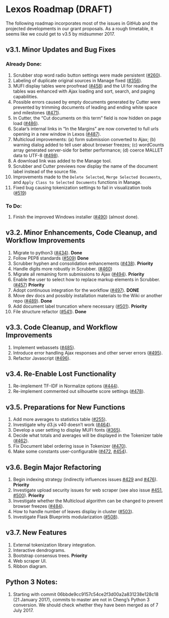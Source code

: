 # Lexos Roadmap (DRAFT)

The following roadmap incorporates most of the issues in GitHub and the projected developments in our grant proposals. As a rough timetable, it seems like we could get to v3.5 by midsummer 2017.

## v3.1. Minor Updates and Bug Fixes

### Already Done:
1.	Scrubber stop word radio button settings were made persistent ([#260](https://github.com/WheatonCS/Lexos/issues/260)).
2.	Labeling of duplicate original sources in Manage fixed ([#356](https://github.com/WheatonCS/Lexos/issues/356)).
3.	MUFI display tables were proofread ([#458](https://github.com/WheatonCS/Lexos/issues/458)) and the UI for reading the tables was enhanced with Ajax loading and sort, search, and paging capabilities.
4.	Possible errors caused by empty documents generated by Cutter were prevented by trimming documents of leading and ending white space and milestones ([#471](https://github.com/WheatonCS/Lexos/issues/471)).
5.	In Cutter, the “Cut documents on this term” field is now hidden on page load ([#486](https://github.com/WheatonCS/Lexos/issues/486)).
6.	Scalar’s internal links in “In the Margins” are now converted to full urls opening in a new window in Lexos ([#487](https://github.com/WheatonCS/Lexos/issues/487)).
7.	Multicloud improvements: (a) form submission converted to Ajax; (b) warning dialog added to tell user about browser freezes; (c) wordCounts array generated server-side for better performance; (d) coerce MALLET data to UTF-8 ([#498](https://github.com/WheatonCS/Lexos/issues/498)).
8.	A download link was added to the Manage tool.
9.	Scrubber and Cutter previews now display the name of the document label instead of the source file.
10. Improvements made to the `Delete Selected`, `Merge Selected Documents`, and `Apply Class to Selected Documents` functions in Manage.
11. Fixed bug causing tokenization settings to fail in visualization tools ([#519](https://github.com/WheatonCS/Lexos/issues/519)) 

### To Do:
1.	Finish the improved Windows installer ([#490](https://github.com/WheatonCS/Lexos/issues/490)) (almost done).

## v3.2. Minor Enhancements, Code Cleanup, and Workflow Improvements
1.  Migrate to python3 ([#434](https://github.com/WheatonCS/Lexos/issues/434)). **Done**
2.  Follow PEP8 standards ([#509](https://github.com/WheatonCS/Lexos/issues/509)) **Done**
3.  Scrubber hyphen and consolidation enhancements ([#438](https://github.com/WheatonCS/Lexos/issues/438)). **Priority**
4.	Handle digits more robustly in Scrubber. ([#460](https://github.com/WheatonCS/Lexos/issues/460))
5.	Migrate all remaining form submissions to Ajax ([#494](https://github.com/WheatonCS/Lexos/issues/494)). **Priority**
6.	Enable the user to select how to replace markup elements in Scrubber. ([#457](https://github.com/WheatonCS/Lexos/issues/457)) **Priority**
7.	Adopt continuous integration for the workflow ([#497](https://github.com/WheatonCS/Lexos/issues/497)). **DONE**
8.	Move dev docs and possibly installation materials to the Wiki or another repo ([#489](https://github.com/WheatonCS/Lexos/issues/489)). **Done**
9.	Add document label truncation where necessary ([#501](https://github.com/WheatonCS/Lexos/issues/501)). **Priority**
10. File structure refactor ([#541](https://github.com/WheatonCS/Lexos/pull/541)). **Done**

## v3.3. Code Cleanup, and Workflow Improvements
1.	Implement webassets ([#485](https://github.com/WheatonCS/Lexos/issues/485)).
2.	Introduce error handling Ajax responses and other server errors ([#495](https://github.com/WheatonCS/Lexos/issues/495)).
3.	Refactor Javascript ([#496](https://github.com/WheatonCS/Lexos/issues/496)).

## v3.4. Re-Enable Lost Functionality
1.	Re-implement TF-IDF in Normalize options ([#444](https://github.com/WheatonCS/Lexos/issues/444)).
2.	Re-implement commented out silhouette score settings ([#478](https://github.com/WheatonCS/Lexos/issues/478)).

## v3.5. Preparations for New Functions
1.  Add more averages to statistics table ([#255](https://github.com/WheatonCS/Lexos/issues/255)).
2.  Investigate why d3.js v40 doesn’t work ([#464](https://github.com/WheatonCS/Lexos/issues/464)).
3.	Develop a user setting to display MUFI fonts ([#365](https://github.com/WheatonCS/Lexos/issues/365)).
4.	Decide what totals and averages will be displayed in the Tokenizer table ([#462](https://github.com/WheatonCS/Lexos/issues/462)).
5.	Fix Document label ordering issue in Tokenizer ([#470](https://github.com/WheatonCS/Lexos/issues/470)).
6.	Make some constants user-configurable ([#472](https://github.com/WheatonCS/Lexos/issues/472), [#454](https://github.com/WheatonCS/Lexos/issues/454)).

## v3.6. Begin Major Refactoring
1.  Begin indexing strategy (indirectly influences issues [#429](https://github.com/WheatonCS/Lexos/issues/429) and [#476](https://github.com/WheatonCS/Lexos/issues/476)). **Priority**
2.	Investigate upload security issues for web scraper (see also issue [#451](https://github.com/WheatonCS/Lexos/issues/451), [#500](https://github.com/WheatonCS/Lexos/issues/500)). **Priority**
3.  Investigate whether the Multicloud algorithm can be changed to prevent browser freezes ([#484](https://github.com/WheatonCS/Lexos/issues/484)).
4.	How to handle number of leaves display in cluster ([#503](https://github.com/WheatonCS/Lexos/issues/503)).
5.	Investigate Flask Blueprints modularization ([#508](https://github.com/WheatonCS/Lexos/issues/503)).

## v3.7. New Features
1.	External tokenization library integration.
2.	Interactive dendrograms.
3.	Bootstrap consensus trees. **Priority**
4.	Web scraper UI.
5.	Ribbon diagram.

## Python 3 Notes:
1. Starting with commit 06bbde9cc9157c54ce2f3d00a2a831238e128c18 (21 January 2017), commits to master are not in Cheng’s Python 3 conversion. We should check whether they have been merged as of 7 July 2017.
